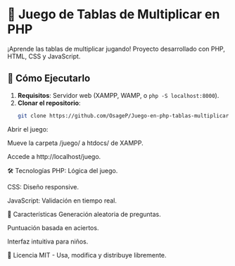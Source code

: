 # 🧮 Juego de Tablas de Multiplicar en PHP

¡Aprende las tablas de multiplicar jugando! Proyecto desarrollado con PHP, HTML, CSS y JavaScript.

## 🚀 Cómo Ejecutarlo
1. **Requisitos**: Servidor web (XAMPP, WAMP, o `php -S localhost:8000`).
2. **Clonar el repositorio**:
   ```bash
   git clone https://github.com/OsageP/Juego-en-php-tablas-multiplicar.git
Abrir el juego:

Mueve la carpeta /juego/ a htdocs/ de XAMPP.

Accede a http://localhost/juego.

🛠 Tecnologías
PHP: Lógica del juego.

CSS: Diseño responsive.

JavaScript: Validación en tiempo real.

📌 Características
Generación aleatoria de preguntas.

Puntuación basada en aciertos.

Interfaz intuitiva para niños.


📄 Licencia
MIT - Usa, modifica y distribuye libremente.
